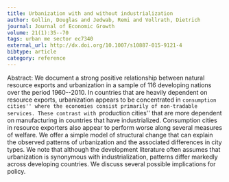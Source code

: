 ```yaml
---
title: Urbanization with and without industrialization
author: Gollin, Douglas and Jedwab, Remi and Vollrath, Dietrich
journal: Journal of Economic Growth
volume: 21(1):35--70
tags: urban me sector ec7340
external_url: http://dx.doi.org/10.1007/s10887-015-9121-4
bibtype: article
category: reference
---
```

Abstract: We document a strong positive relationship between natural resource exports and urbanization in a sample of 116 developing nations over the period 1960--2010. In countries that are heavily dependent on resource exports, urbanization appears to be concentrated in ``consumption cities'' where the economies consist primarily of non-tradable services. These contrast with ``production cities'' that are more dependent on manufacturing in countries that have industrialized. Consumption cities in resource exporters also appear to perform worse along several measures of welfare. We offer a simple model of structural change that can explain the observed patterns of urbanization and the associated differences in city types. We note that although the development literature often assumes that urbanization is synonymous with industrialization, patterns differ markedly across developing countries. We discuss several possible implications for policy.
